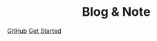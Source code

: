 <h1 align="center">Blog & Note</h1>

[GitHub](https://github.com/freshchen/fresh-notes/)
[Get Started](#/)